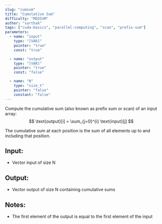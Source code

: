```yaml
---
slug: "cumsum"
title: "Cumulative Sum"
difficulty: "MEDIUM"
author: "sarthak"
tags: ["cuda-basics", "parallel-computing", "scan", "prefix-sum"]
parameters:
  - name: "input"
    type: "[VAR]"
    pointer: "true"
    const: "true"

  - name: "output" 
    type: "[VAR]"
    pointer: "true"
    const: "false"

  - name: "N"
    type: "size_t"
    pointer: "false"
    constant: "false"
---
```


Compute the cumulative sum (also known as prefix sum or scan) of an input array:
$$
\text{output}[i] = \sum_{j=0}^{i} \text{input}[j]
$$

The cumulative sum at each position is the sum of all elements up to and including that position.

## Input:
- Vector $\text{input}$ of size $\text{N}$

## Output:
- Vector $\text{output}$ of size $\text{N}$ containing cumulative sums

## Notes:
- The first element of the output is equal to the first element of the input
